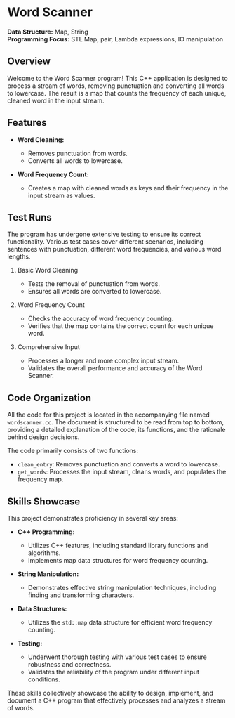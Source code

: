 # Word Scanner

**Data Structure:** Map, String <BR>
**Programming Focus:** STL Map, pair, Lambda expressions, IO manipulation

## Overview

Welcome to the Word Scanner program! This C++ application is designed to process a stream of words, removing punctuation and converting all words to lowercase. The result is a map that counts the frequency of each unique, cleaned word in the input stream.

## Features

- **Word Cleaning:**
  - Removes punctuation from words.
  - Converts all words to lowercase.

- **Word Frequency Count:**
  - Creates a map with cleaned words as keys and their frequency in the input stream as values.

## Test Runs

The program has undergone extensive testing to ensure its correct functionality. Various test cases cover different scenarios, including sentences with punctuation, different word frequencies, and various word lengths.

1. Basic Word Cleaning
   - Tests the removal of punctuation from words.
   - Ensures all words are converted to lowercase.

2. Word Frequency Count
   - Checks the accuracy of word frequency counting.
   - Verifies that the map contains the correct count for each unique word.

3. Comprehensive Input
   - Processes a longer and more complex input stream.
   - Validates the overall performance and accuracy of the Word Scanner.

## Code Organization

All the code for this project is located in the accompanying file named `wordscanner.cc`. The document is structured to be read from top to bottom, providing a detailed explanation of the code, its functions, and the rationale behind design decisions.

The code primarily consists of two functions:

- `clean_entry`: Removes punctuation and converts a word to lowercase.
- `get_words`: Processes the input stream, cleans words, and populates the frequency map.

## Skills Showcase

This project demonstrates proficiency in several key areas:

- **C++ Programming:**
  - Utilizes C++ features, including standard library functions and algorithms.
  - Implements map data structures for word frequency counting.

- **String Manipulation:**
  - Demonstrates effective string manipulation techniques, including finding and transforming characters.

- **Data Structures:**
  - Utilizes the `std::map` data structure for efficient word frequency counting.

- **Testing:**
  - Underwent thorough testing with various test cases to ensure robustness and correctness.
  - Validates the reliability of the program under different input conditions.

These skills collectively showcase the ability to design, implement, and document a C++ program that effectively processes and analyzes a stream of words.
